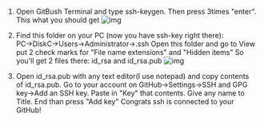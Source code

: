 1. Open GitBush Terminal and type ssh-keygen. Then press 3times "enter". This what you should get
   ![img](C:\Users\Admin\Documents\HYF\notes\image.png)

2. Find this folder on your PC (now you have ssh-key right there): PC→DiskC→Users→Administrator→.ssh Open this folder and go to View put 2 check marks for "File name extensions" and "Hidden items" So you'll get 2 files there: id_rsa and id_rsa.pub
   ![img](<C:\Users\Admin\Documents\HYF\notes\image(1).png>)

3. Open id_rsa.pub with any text editor(I use notepad) and copy contents of id_rsa.pub. Go to your account on GitHub→Settings→SSH and GPG key→Add an SSH key. Paste in "Key" that contents. Give any name to Title. End than press "Add key" Congrats ssh is connected to your GitHub!
